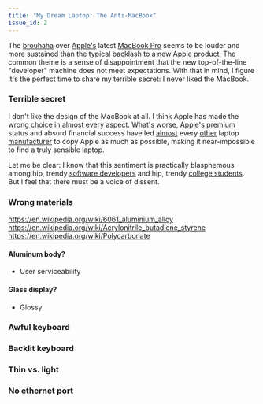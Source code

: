 ```yaml
---
title: "My Dream Laptop: The Anti-MacBook"
issue_id: 2
---
```


The [brouhaha][bru] over [Apple's][aap] latest [MacBook Pro][mbp] seems to be
louder and more sustained than the typical backlash to a new Apple product.
The common theme is a sense of disappointment that the new top-of-the-line
"developer" machine does not meet expectations. With that in mind, I figure
it's the perfect time to share my terrible secret: I never liked the MacBook.

### Terrible secret

I don't like the design of the MacBook at all. I think Apple has made the wrong
choice in almost every aspect. What's worse, Apple's premium status and absurd
financial success have led [almost][sam] every [other][hpc] laptop
[manufacturer][asu] to copy Apple as much as possible, making it
near-impossible to find a truly sensible laptop.

Let me be clear: I know that this sentiment is practically blasphemous among
hip, trendy [software developers][dev] and hip, trendy [college students][col].
But I feel that there must be a voice of dissent.

### Wrong materials

https://en.wikipedia.org/wiki/6061_aluminium_alloy
https://en.wikipedia.org/wiki/Acrylonitrile_butadiene_styrene
https://en.wikipedia.org/wiki/Polycarbonate

#### Aluminum body?

+ User serviceability

#### Glass display?

+ Glossy

### Awful keyboard

### Backlit keyboard

### Thin vs. light

### No ethernet port

[bru]: https://blog.pinboard.in/2016/10/benjamin_button_reviews_the_new_macbook_pro/
[aap]: https://blog.devteam.space/new-macbook-pro-is-not-a-laptop-for-developers-anymore-d0d4b1b8b7de#.uc3nr2y7i
[mbp]: http://www.jeffgeerling.com/blog/2017/i-returned-my-2016-macbook-pro-touch-bar
[sam]: http://www.samsung.com/us/computing/windows-laptops/all-windows-laptops/s/_/n-10+11+hv22t
[hpc]: http://store.hp.com/us/en/vwa/Laptops/form=Standard-laptop
[asu]: http://store.asus.com/us/category/A18489
[dev]: https://www.google.com/search#tbm=isch&q=startup+laptop
[col]: https://www.google.com/search#tbm=isch&q=college+lecture+hall+laptops
